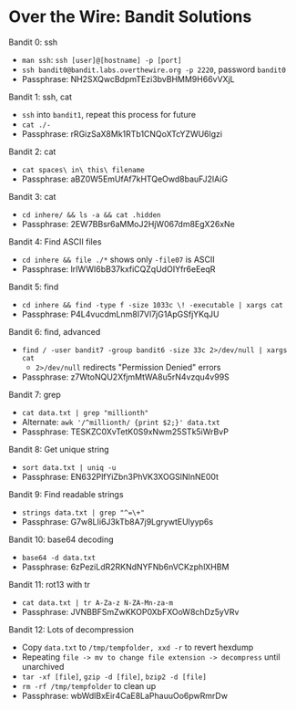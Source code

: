 # Over the Wire: Bandit Solutions

Bandit 0: ssh

- `man ssh`: `ssh [user]@[hostname] -p [port]`
- `ssh bandit0@bandit.labs.overthewire.org -p 2220`, password `bandit0`
- Passphrase: NH2SXQwcBdpmTEzi3bvBHMM9H66vVXjL

Bandit 1: ssh, cat

- `ssh` into `bandit1`, repeat this process for future
- `cat ./-`
- Passphrase: rRGizSaX8Mk1RTb1CNQoXTcYZWU6lgzi

Bandit 2: cat

- `cat spaces\ in\ this\ filename`
- Passphrase: aBZ0W5EmUfAf7kHTQeOwd8bauFJ2lAiG

Bandit 3: cat

- `cd inhere/ && ls -a && cat .hidden`
- Passphrase: 2EW7BBsr6aMMoJ2HjW067dm8EgX26xNe

Bandit 4: Find ASCII files

- `cd inhere && file ./*` shows only `-file07` is ASCII
- Passphrase: lrIWWI6bB37kxfiCQZqUdOIYfr6eEeqR

Bandit 5: find

- `cd inhere && find -type f -size 1033c \! -executable | xargs cat`
- Passphrase: P4L4vucdmLnm8I7Vl7jG1ApGSfjYKqJU

Bandit 6: find, advanced

- `find / -user bandit7 -group bandit6 -size 33c 2>/dev/null | xargs cat`
  - `2>/dev/null` redirects "Permission Denied" errors
- Passphrase: z7WtoNQU2XfjmMtWA8u5rN4vzqu4v99S

Bandit 7: grep

- `cat data.txt | grep "millionth"`
- Alternate: `awk '/^millionth/ {print $2;}' data.txt`
- Passphrase: TESKZC0XvTetK0S9xNwm25STk5iWrBvP

Bandit 8: Get unique string

- `sort data.txt | uniq -u`
- Passphrase: EN632PlfYiZbn3PhVK3XOGSlNInNE00t

Bandit 9: Find readable strings

- `strings data.txt | grep "^=\+"`
- Passphrase: G7w8LIi6J3kTb8A7j9LgrywtEUlyyp6s

Bandit 10: base64 decoding

- `base64 -d data.txt`
- Passphrase: 6zPeziLdR2RKNdNYFNb6nVCKzphlXHBM

Bandit 11: rot13 with tr

- `cat data.txt | tr A-Za-z N-ZA-Mn-za-m`
- Passphrase: JVNBBFSmZwKKOP0XbFXOoW8chDz5yVRv

Bandit 12: Lots of decompression

- Copy `data.txt` to `/tmp/tempfolder, xxd -r` to revert hexdump
- Repeating `file -> mv to change file extension -> decompress` until unarchived
- `tar -xf [file]`, `gzip -d [file]`, `bzip2 -d [file]`
- `rm -rf /tmp/tempfolder` to clean up
- Passphrase: wbWdlBxEir4CaE8LaPhauuOo6pwRmrDw

